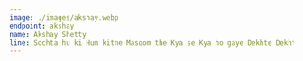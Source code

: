 ```yaml
---
image: ./images/akshay.webp
endpoint: akshay
name: Akshay Shetty
line: Sochta hu ki Hum kitne Masoom the Kya se Kya ho gaye Dekhte Dekhte
---
```

